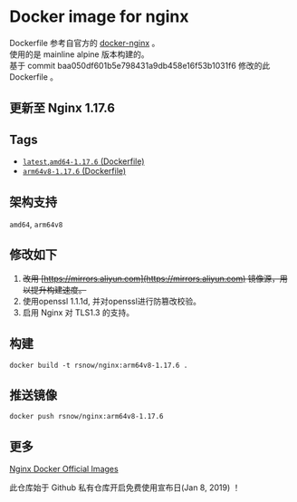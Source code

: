 # Docker image for nginx

Dockerfile 参考自官方的 [docker-nginx](https://github.com/nginxinc/docker-nginx/tree/master/mainline/alpine) 。  
使用的是 mainline alpine 版本构建的。  
基于 commit baa050df601b5e798431a9db458e16f53b1031f6 修改的此 Dockerfile 。

## 更新至 Nginx 1.17.6

## Tags

* [`latest`,`amd64-1.17.6` (Dockerfile)](https://github.com/Ran-snow/docker-nginx/blob/master/Dockerfile)
* [`arm64v8-1.17.6` (Dockerfile)](https://github.com/Ran-snow/docker-nginx/blob/master/Dockerfile)

## 架构支持

`amd64`, `arm64v8`

## 修改如下
1. ~~改用 [https://mirrors.aliyun.com](https://mirrors.aliyun.com) 镜像源，用以提升构建速度。~~
2. 使用openssl 1.1.1d, 并对openssl进行防篡改校验。
3. 启用 Nginx 对 TLS1.3 的支持。

## 构建

```
docker build -t rsnow/nginx:arm64v8-1.17.6 .
```

## 推送镜像

```
docker push rsnow/nginx:arm64v8-1.17.6
```

## 更多

[Nginx Docker Official Images](https://hub.docker.com/_/nginx)

此仓库始于 Github 私有仓库开启免费使用宣布日(Jan 8, 2019) ！
